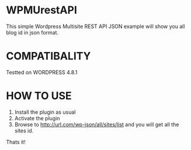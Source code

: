 # WPMUrestAPI
This simple Wordpress Multisite REST API JSON example will show you all blog id in json format.

# COMPATIBALITY
Testted on WORDPRESS 4.8.1

# HOW TO USE
1. Install the plugin as usual
2. Activate the plugin
3. Browse to http://url.com/wp-json/all/sites/list and you will get all the sites id.

Thats it!

